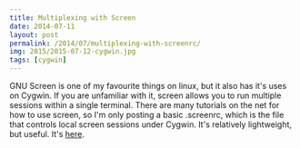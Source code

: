 ```yaml
---
title: Multiplexing with Screen
date: 2014-07-11
layout: post
permalink: /2014/07/multiplexing-with-screenrc/
img: 2015/2015-07-12-cygwin.jpg
tags: [cygwin]
---
```


GNU Screen is one of my favourite things on linux, but it also has it's uses on Cygwin. If you are unfamiliar with it, screen allows you to run multiple sessions within a single terminal. There are many tutorials on the net for how to use screen, so I'm only posting a basic .screenrc, which is the file that controls local screen sessions under Cygwin. It's relatively lightweight, but useful. It's [here](https://github.com/rafaelh/dotfiles/blob/master/screenrc).